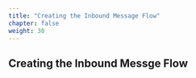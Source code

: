 ```yaml
---
title: "Creating the Inbound Message Flow"
chapter: false
weight: 30
---
```


## Creating the Inbound Messge Flow

